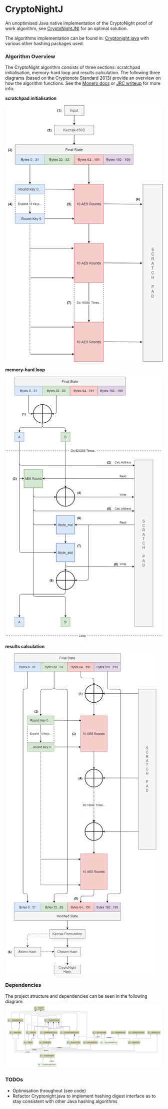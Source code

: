 # CryptoNightJ
An unoptimised Java native implementation of the CryptoNight proof of work algorithm, see [CryptoNightJNI](https://github.com/jounaidr/CryptoNightJNI) for an optimal solution.

The algorithms implementation can be found in: [Cryptonight.java](https://github.com/jounaidr/CryptoNightJ/blob/main/src/main/java/Cryptonight.java) with various other hashing packages used.

### Algorithm Overview
The CryptoNight algorithm consists of three sections: scratchpad initialisation, memory-hard loop and results calculation. The following three diagrams (based on the Cryptonote Standard 2013) provide an overview on how the algorithm functions. See the [Monero docs](https://monerodocs.org/proof-of-work/cryptonight/) or [JRC writeup](https://github.com/jounaidr/reports-archive/blob/main/DISS_REPORT.pdf) for more info.


**scratchpad initialisation**

![scratchpad_initializatin](https://github.com/jounaidr/CryptoNightJ/blob/main/docs/resources/scratchpad_initializatin.png)

**memory-hard loop**

![mem_hard_loop_trans](https://github.com/jounaidr/CryptoNightJ/blob/main/docs/resources/mem_hard_loop_trans.png)

**results calculation**

![results_calc](https://github.com/jounaidr/CryptoNightJ/blob/main/docs/resources/results_calc.png)

### Dependencies
The project structure and dependencies can be seen in the following diagram:
![CryptoNightJ_expanded_dependancy_diagram](https://github.com/jounaidr/CryptoNightJ/blob/main/docs/resources/CryptoNightJ_expanded_dependancy_diagram.png)

### TODOs
- Optimisation throughout (see code)
- Refactor Cryptonight.java to implement hashing digest interface as to stay consistent with other Java hashing algorithms

